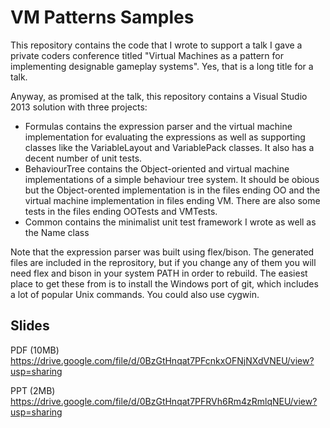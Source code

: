 # VM Patterns Samples

This repository contains the code that I wrote to support a talk I gave a private coders conference titled "Virtual Machines as a pattern for implementing designable gameplay systems". Yes, that is a long title for a talk. 

Anyway, as promised at the talk, this repository contains a Visual Studio 2013 solution with three projects:

* Formulas contains the expression parser and the virtual machine implementation for evaluating the expressions as well as supporting classes like the VariableLayout and VariablePack classes. It also has a decent number of unit tests.
* BehaviourTree contains the Object-oriented and virtual machine implementations of a simple behaviour tree system. It should be obious but the Object-orented implementation is in the files ending OO and the virtual machine implementation in files ending VM. There are also some tests in the files ending OOTests and VMTests.
* Common contains the minimalist unit test framework I wrote as well as the Name class

Note that the expression parser was built using flex/bison. The generated files are included in the reprository, but if you change any of them you will need flex and bison in your system PATH in order to rebuild. The easiest place to get these from is to install the Windows port of git, which includes a lot of popular Unix commands. You could also use cygwin.


## Slides

PDF (10MB)
https://drive.google.com/file/d/0BzGtHnqat7PFcnkxOFNjNXdVNEU/view?usp=sharing

PPT (2MB)
https://drive.google.com/file/d/0BzGtHnqat7PFRVh6Rm4zRmlqNEU/view?usp=sharing

